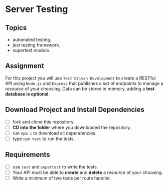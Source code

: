 # Server Testing

## Topics

- automated testing.
- jest testing framework.
- supertest module.

## Assignment

For this project you will use `Test Driven Development` to create a RESTful API using `Node.js` and `Express` that publishes a set of endpoints to manage a _resource_ of your choosing. Data can be stored in memory, adding a **test database is optional**.

## Download Project and Install Dependencies

- [ ] fork and clone this repository.
- [ ] **CD into the folder** where you downloaded the repository.
- [ ] run `npm i` to download all dependencies.
- [ ] type `npm test` to run the tests.

## Requirements

- [ ] use `jest` and `supertest` to write the tests.
- [ ] Your API must be able to **create** and **delete** a _resource_ of your choosing.
- [ ] Write a minimum of two tests per route handler.
